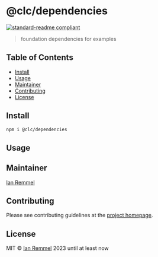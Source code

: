 # @clc/dependencies

[![standard-readme compliant](https://img.shields.io/badge/readme%20style-standard-brightgreen.svg?style=flat-square)](https://github.com/RichardLitt/standard-readme)

> foundation dependencies for examples

## Table of Contents

-   [Install](#install)
-   [Usage](#usage)
-   [Maintainer](#maintainer)
-   [Contributing](#contributing)
-   [License](#license)

## Install

```bash
npm i @clc/dependencies
```

## Usage

## Maintainer

[Ian Remmel](https://www.ianwremmel.com)

## Contributing

Please see contributing guidelines at the
[project homepage](https://www.github.com/code-like-a-carpenter/workbench/).

## License

MIT © [Ian Remmel](https://www.ianwremmel.com) 2023 until at least now
